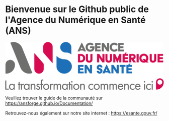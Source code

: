# Bienvenue sur le Github public de l'Agence du Numérique en Santé (ANS)

![Logo ANS](/img/ans_logo.png?raw=true "Agence du Numérique en Santé")

Veuillez trouver le guide de la communauté sur https://ansforge.github.io/Documentation/

Retrouvez-nous également sur notre site internet : https://esante.gouv.fr/
